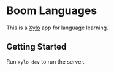 # Boom Languages

This is a [Xylo](https://github.com/pagekey/xylo) app for language learning.

## Getting Started

Run `xylo dev` to run the server.
